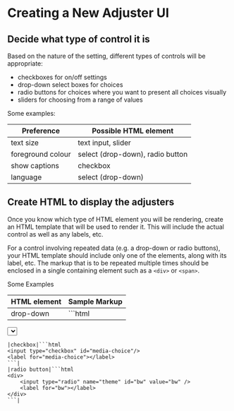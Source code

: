 # Creating a New Adjuster UI #

## Decide what type of control it is ##

Based on the nature of the setting, different types of controls will be appropriate:

* checkboxes for on/off settings
* drop-down select boxes for choices
* radio buttons for choices where you want to present all choices visually
* sliders for choosing from a range of values

Some examples:

| Preference | Possible HTML element |
|------------|-----------------------|
|text size|text input, slider |
|foreground colour|select (drop-down), radio button|
|show captions|checkbox |
|language|select (drop-down)|

## Create HTML to display the adjusters ##

Once you know which type of HTML element you will be rendering, create an HTML template that will be used to render it. This will include the actual control as well as any labels, etc.

For a control involving repeated data (e.g. a drop-down or radio buttons), your HTML template should include only one of the elements, along with its label, etc. The markup that is to be repeated multiple times should be enclosed in a single containing element such as a `<div>` or `<span>`.

Some Examples

| HTML element | Sample Markup |
|--------------|---------------|
|drop-down|```html
<label for="magnifier-position"></label>
<select id="magnifier-position"></select>
```|
|checkbox|```html
<input type="checkbox" id="media-choice"/>
<label for="media-choice"></label>
```|
|radio button|```html
<div>
    <input type="radio" name="theme" id="bw" value="bw" />
    <label for="bw"></label>
</div>
```| 